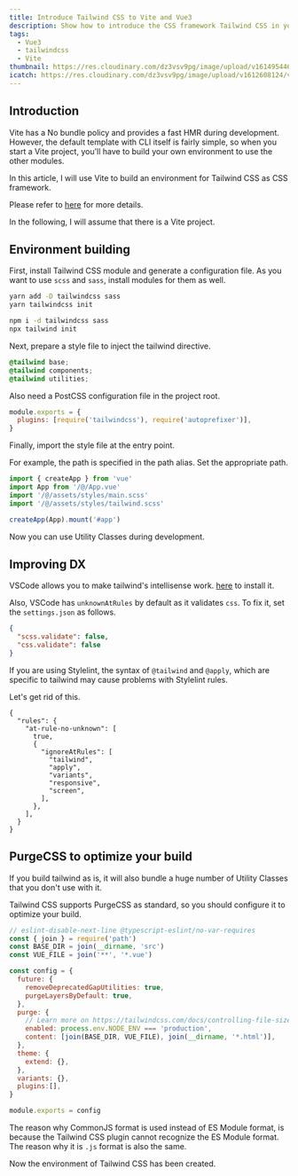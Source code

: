 ```yaml
---
title: Introduce Tailwind CSS to Vite and Vue3
description: Show how to introduce the CSS framework Tailwind CSS in your Vite project. In addition, explain how to set up Stylelint rules and VSCode for Tailwind CSS.
tags:
  - Vue3
  - tailwindcss
  - Vite
thumbnail: https://res.cloudinary.com/dz3vsv9pg/image/upload/v1614954463/vite-vue3-tailwindcss/thumbnail.png
icatch: https://res.cloudinary.com/dz3vsv9pg/image/upload/v1612608124/vite-vue3-tailwindcss/icatch.png
---
```


## Introduction

Vite has a No bundle policy and provides a fast HMR during development.
However, the default template with CLI itself is fairly simple, so when you start a Vite project,
you'll have to build your own environment to use the other modules.

In this article, I will use Vite to build an environment for Tailwind CSS as CSS framework.

Please refer to [here](https://github.com/TomokiMiyauci/vite-vue3-template) for more details.

In the following, I will assume that there is a Vite project.

## Environment building

First, install Tailwind CSS module and generate a configuration file.
As you want to use `scss` and `sass`, install modules for them as well.

<code-group>
  <code-block label="Yarn" active>

```bash
yarn add -D tailwindcss sass
yarn tailwindcss init
```

  </code-block>

  <code-block label="NPM">

```bash
npm i -d tailwindcss sass
npx tailwind init
```

  </code-block>
</code-group>

Next, prepare a style file to inject the tailwind directive.

```css:src/assets/styles/tailwind.scss
@tailwind base;
@tailwind components;
@tailwind utilities;
```

Also need a PostCSS configuration file in the project root.

```js:postcss.config.js
module.exports = {
  plugins: [require('tailwindcss'), require('autoprefixer')],
}
```

Finally, import the style file at the entry point.

<alert>For example, the path is specified in the path alias. Set the appropriate path.</alert>

```ts:src/main.ts
import { createApp } from 'vue'
import App from '/@/App.vue'
import '/@/assets/styles/main.scss'
import '/@/assets/styles/tailwind.scss'

createApp(App).mount('#app')
```

Now you can use Utility Classes during development.

## Improving DX

VSCode allows you to make tailwind's intellisense work.
[here](https://marketplace.visualstudio.com/items?itemName=bradlc.vscode-tailwindcss) to install it.

Also, VSCode has `unknownAtRules` by default as it validates `css`.
To fix it, set the `settings.json` as follows.

```json:.vscode/settings.json
{
  "scss.validate": false,
  "css.validate": false
}
```

If you are using Stylelint, the syntax of `@tailwind` and `@apply`,
which are specific to tailwind may cause problems with Stylelint rules.

Let's get rid of this.

```json[.stylelintrc]
{
  "rules": {
    "at-rule-no-unknown": [
      true,
      {
        "ignoreAtRules": [
          "tailwind",
          "apply",
          "variants",
          "responsive",
          "screen",
        ],
      },
    ],
  }
}
```

## PurgeCSS to optimize your build

If you build tailwind as is, it will also bundle a huge number of Utility Classes that you don't use with it.

Tailwind CSS supports PurgeCSS as standard, so you should configure it to optimize your build.

```js:tailwind.config.js
// eslint-disable-next-line @typescript-eslint/no-var-requires
const { join } = require('path')
const BASE_DIR = join(__dirname, 'src')
const VUE_FILE = join('**', '*.vue')

const config = {
  future: {
    removeDeprecatedGapUtilities: true,
    purgeLayersByDefault: true,
  },
  purge: {
    // Learn more on https://tailwindcss.com/docs/controlling-file-size/#removing-unused-css
    enabled: process.env.NODE_ENV === 'production',
    content: [join(BASE_DIR, VUE_FILE), join(__dirname, '*.html')],
  },
  theme: {
    extend: {},
  },
  variants: {},
  plugins:[],
}

module.exports = config
```

The reason why CommonJS format is used instead of ES Module format,
is because the Tailwind CSS plugin cannot recognize the ES Module format.
The reason why it is `.js` format is also the same.

Now the environment of Tailwind CSS has been created.
